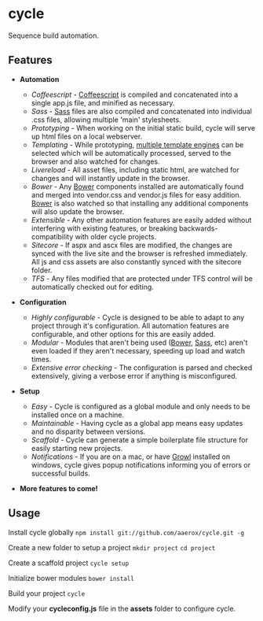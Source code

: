 # cycle

Sequence build automation.

## Features

+ **Automation**
    + *Coffeescript* - [Coffeescript](http://coffeescript.org/) is compiled and concatenated into a single app.js file, and minified as necessary.
    + *Sass* - [Sass](http://sass-lang.com/) files are also compiled and concatenated into individual .css files, allowing multiple 'main' stylesheets.
    + *Prototyping* - When working on the initial static build, cycle will serve up html files on a local webserver.
    + *Templating* - While prototyping, [multiple template engines](https://github.com/visionmedia/consolidate.js/#supported-template-engines) can be selected which will be automatically processed, served to the browser and also watched for changes.
    + *Livereload* - All asset files, including static html, are watched for changes and will instantly update in the browser.
    + *Bower* - Any [Bower](http://bower.io/) components installed are automatically found and merged into vendor.css and vendor.js files for easy addition. [Bower](http://bower.io/) is also watched so that installing any additional components will also update the browser.
    + *Extensible* - Any other automation features are easily added without interfering with existing features, or breaking backwards-compatibility with older cycle projects.
    + *Sitecore* - If aspx and ascx files are modified, the changes are synced with the live site and the browser is refreshed immediately. All js and css assets are also constantly synced with the sitecore folder.
    + *TFS* - Any files modified that are protected under TFS control will be automatically checked out for editing.


+ **Configuration**
    + *Highly configurable* - Cycle is designed to be able to adapt to any project through it's configuration. All automation features are configurable, and other options for this are easily added.
    + *Modular* - Modules that aren't being used ([Bower](http://bower.io/), [Sass](http://sass-lang.com/), etc) aren't even loaded if they aren't necessary, speeding up load and watch times.
    + *Extensive error checking* - The configuration is parsed and checked extensively, giving a verbose error if anything is misconfigured.

+ **Setup**
    + *Easy* - Cycle is configured as a global module and only needs to be installed once on a machine.
    + *Maintainable* - Having cycle as a global app means easy updates and no disparity between versions.
    + *Scaffold* - Cycle can generate a simple boilerplate file structure for easily starting new projects.
    + *Notifications* - If you are on a mac, or have [Growl](http://www.growlforwindows.com/gfw/) installed on windows, cycle gives popup notifications informing you of errors or successful builds.

+ **More features to come!**

## Usage

Install cycle globally `npm install git://github.com/aaerox/cycle.git -g`

Create a new folder to setup a project
`mkdir project`
`cd project`

Create a scaffold project `cycle setup`

Initialize bower modules `bower install`

Build your project `cycle`

Modify your **cycleconfig.js** file in the **assets** folder to configure cycle.
